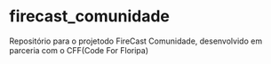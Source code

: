 # firecast_comunidade
Repositório para o projetodo FireCast Comunidade, desenvolvido em parceria com o CFF(Code For Floripa)
